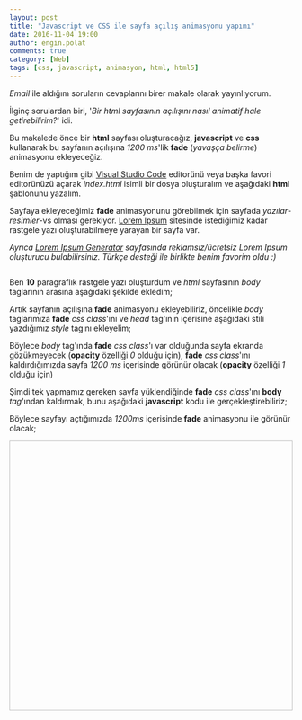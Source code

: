 ```yaml
---
layout: post
title: "Javascript ve CSS ile sayfa açılış animasyonu yapımı"
date: 2016-11-04 19:00
author: engin.polat
comments: true
category: [Web]
tags: [css, javascript, animasyon, html, html5]
---
```

*Email* ile aldığım soruların cevaplarını birer makale olarak yayınlıyorum.

İlginç sorulardan biri, '*Bir html sayfasının açılışını nasıl animatif hale getirebilirim?*' idi.

Bu makalede önce bir **html** sayfası oluşturacağız, **javascript** ve **css** kullanarak bu sayfanın açılışına *1200 ms*'lik **fade** (*yavaşça belirme*) animasyonu ekleyeceğiz.

Benim de yaptığım gibi <a href="http://code.visualstudio.com/" target="_blank" rel="noopener">Visual Studio Code</a> editorünü veya başka favori editorünüzü açarak *index.html* isimli bir dosya oluşturalım ve aşağıdaki **html** şablonunu yazalım.

<script src="https://gist.github.com/polatengin/fcdff64c8edf66f3648c32a3e24a3fae.js?file=index-sablon.html"></script>

Sayfaya ekleyeceğimiz **fade** animasyonunu görebilmek için sayfada *yazılar*-*resimler*-vs olması gerekiyor. <a href="http://www.lipsum.com" target="_blank" rel="noopener">Lorem Ipsum</a> sitesinde istediğimiz kadar rastgele yazı oluşturabilmeye yarayan bir sayfa var.

*Ayrıca <a href="https://www.websiteplanet.com/tr/webtools/lorem-ipsum/" target="_blank" rel="noopener">Lorem Ipsum Generator</a> sayfasında reklamsız/ücretsiz Lorem Ipsum oluşturucu bulabilirsiniz. Türkçe desteği ile birlikte benim favorim oldu :)*

<img class="lazy img-responsive" data-src="/assets/uploads/2016/11/lipsum.png" />

Ben **10** paragraflık rastgele yazı oluşturdum ve *html* sayfasının *body* taglarının arasına aşağıdaki şekilde ekledim;

<script src="https://gist.github.com/polatengin/fcdff64c8edf66f3648c32a3e24a3fae.js?file=index-lipsum.html"></script>

Artık sayfanın açılışına **fade** animasyonu ekleyebiliriz, öncelikle *body* taglarımıza **fade** *css class*'ını ve *head* tag'ının içerisine aşağıdaki stili yazdığımız *style* tagını ekleyelim;

<script src="https://gist.github.com/polatengin/fcdff64c8edf66f3648c32a3e24a3fae.js?file=index-style.html"></script>

Böylece *body* tag'ında **fade** *css class*'ı var olduğunda sayfa ekranda gözükmeyecek (**opacity** özelliği *0* olduğu için), **fade** *css class*'ını kaldırdığımızda sayfa *1200 ms* içerisinde görünür olacak (**opacity** özelliği *1* olduğu için)

Şimdi tek yapmamız gereken sayfa yüklendiğinde **fade** *css class*'ını **body** *tag*'ından kaldırmak, bunu aşağıdaki **javascript** kodu ile gerçekleştirebiliriz;

<script src="https://gist.github.com/polatengin/fcdff64c8edf66f3648c32a3e24a3fae.js?file=index-script.html"></script>

Böylece sayfayı açtığımızda *1200ms* içerisinde **fade** animasyonu ile görünür olacak;

<img class="lazy img-responsive" data-src="/assets/uploads/2016/11/JavascriptSayfaAcilisAnimasyonu.gif" width="640" height="480" />
